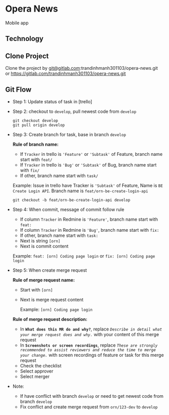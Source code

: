# Opera News

Mobile app

## Technology

## Clone Project

Clone the project by git@gitlab.com:trandinhmanh301103/opera-news.git<br />
or https://gitlab.com/trandinhmanh301103/opera-news.git

## Git Flow

- Step 1: Update status of task in [trello]
- Step 2: checkout to `develop`, pull newest code from `develop`
  ```
  git checkout develop
  git pull origin develop
  ```
- Step 3: Create branch for task, base in branch `develop`

  **Rule of branch name:**

  - If `Tracker` in trello is `'Feature'` or `'Subtask'` of Feature, branch name start with `feat/`
  - If `Tracker` in trello is `'Bug'` or `'Subtask'` of Bug, branch name start with `fix/`
  - If other, branch name start with `task/`

  Example: Issue in trello have Tracker is `'Subtask'` of Feature, Name is `BE Create Login API`. Branch name is `feat/orn-be-create-login-api`

  ```
  git checkout -b feat/orn-be-create-login-api develop
  ```

- Step 4: When commit, message of commit follow rule

  - If column `Tracker` in Redmine is `'Feature'`, branch name start with `feat: `
  - If column `Tracker` in Redmine is `'Bug'`, branch name start with `fix: `
  - If other, branch name start with `task: `
  - Next is string `[orn]`
  - Next is commit content

  Example: `feat: [orn] Coding page login` or `fix: [orn] Coding page login`

- Step 5: When create merge request

  **Rule of merge request name:**

  - Start with `[orn]`
  - Next is merge request content

    Example: `[orn] Coding page login`

  **Rule of merge request description:**

  - In **`What does this MR do and why?`**, replace _`Describe in detail what your merge request does and why.`_ with your content of this merge request
  - In **`Screenshots or screen recordings`**, replace _`These are strongly recommended to assist reviewers and reduce the time to merge your change.`_ with screen recordings of feature or task for this merge request
  - Check the checklist
  - Select approver
  - Select merger

- Note:
  - If have conflict with branch `develop` or need to get newest code from branch `develop`
  - Fix conflict and create merge request from `orn/123-dev` to `develop`
